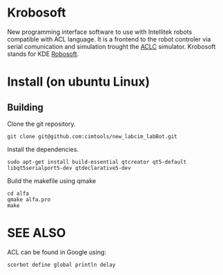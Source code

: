 # Krobosoft

New programming interface software to use with Intellitek robots compatible with ACL language.
It is a frontend to the robot controler via serial comunication and simulation trought the
[ACLC](https://github.com/cimtools/aclc) simulator.
Krobosoft stands for KDE [Robosoft](https://github.com/cimtools/robosoft).

# Install (on ubuntu Linux)

## Building

Clone the git repository.

    git clone git@github.com:cimtools/new_labcim_labBot.git
    
Install the dependencies.

    sudo apt-get install build-essential qtcreator qt5-default libqt5serialport5-dev qtdeclarative5-dev

Build the makefile using qmake

    cd alfa
    qmake alfa.pro
    make

# SEE ALSO

ACL can be found in Google using:

    scorbot define global println delay
